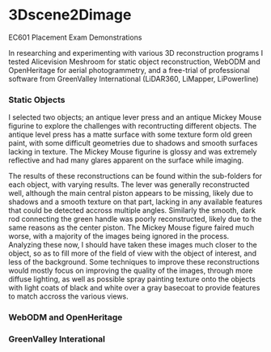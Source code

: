 # 3Dscene2Dimage
EC601 Placement Exam Demonstrations

In researching and experimenting with various 3D reconstruction programs I tested Alicevision Meshroom for static object reconstruction, WebODM and OpenHeritage for aerial photogrammetry, and a free-trial of professional software from GreenValley International (LiDAR360, LiMapper, LiPowerline)

### Static Objects

I selected two objects; an antique lever press and an antique Mickey Mouse figurine to explore the challenges with recontructing different objects. The antique level press has a matte surface with some texture form old green paint, with some difficult geometries due to shadows and smooth surfaces lacking in texture. The Mickey Mouse figurine is glossy and was extremely reflective and had many glares apparent on the surface while imaging.

The results of these reconstructions can be found within the sub-folders for each object, with varying results. The lever was generally reconstructed well, although the main central piston appears to be missing, likely due to shadows and a smooth texture on that part, lacking in any available features that could be detected accross multiple angles. Similarly the smooth, dark rod connecting the green handle was poorly reconstructed, likely due to the same reasons as the center piston. The Mickey Mouse figure faired much worse, with a majority of the images being ignored in the process. Analyzing these now, I should have taken these images much closer to the object, so as to fill more of the field of view with the object of interest, and less of the background. Some techniques to improve these reconstructions would mostly focus on improving the quality of the images, through more diffuse lighting, as well as possible spray painting texture onto the objects with light coats of black and white over a gray basecoat to provide features to match accross the various views.

### WebODM and OpenHeritage

### GreenValley Interational